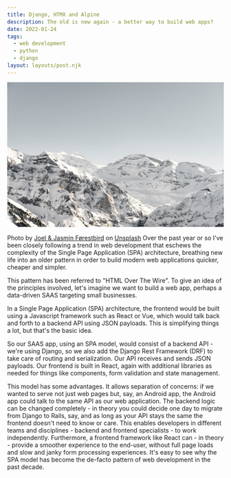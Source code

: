 ```yaml
---
title: Django, HTMX and Alpine
description: The old is new again - a better way to build web apps?
date: 2022-01-24
tags:
  - web development
  - python
  - django
layout: layouts/post.njk
---
```


![The Winter Panorama, Champéry, Switzerland](/img/joel-jasmin-forestbird-Zi9yS95gDUQ-unsplash.jpg)

Photo by [Joel & Jasmin Førestbird](https://unsplash.com/@theforestbirds?utm_source=unsplash&utm_medium=referral&utm_content=creditCopyText) on [Unsplash](https://unsplash.com/s/photos/alps?utm_source=unsplash&utm_medium=referral&utm_content=creditCopyText)
Over the past year or so I've been closely following a trend in web development that eschews the complexity of the Single Page Application (SPA) architecture, breathing new life into an older pattern in order to build modern web applications quicker, cheaper and simpler.

This pattern has been referred to "HTML Over The Wire". To give an idea of the principles involved, let's imagine we want to build a web app, perhaps a data-driven SAAS targeting small businesses.

In a Single Page Application (SPA) architecture, the frontend would be built using a Javascript framework such as React or Vue, which would talk back and forth to a backend API using JSON payloads. This is simplifying things a lot, but that's the basic idea.

So our SAAS app, using an SPA model, would consist of a backend API - we're using Django, so we also add the Django Rest Framework (DRF) to take care of routing and serialization. Our API receives and sends JSON payloads. Our frontend is built in React, again with additional libraries as needed for things like components, form validation and state management.

This model has some advantages. It allows separation of concerns: if we wanted to serve not just web pages but, say, an Android app, the Android app could talk to the same API as our web application. The backend logic can be changed completely - in theory you could decide one day to migrate from Django to Rails, say, and as long as your API stays the same the frontend doesn't need to know or care. This enables developers in different teams and disciplines - backend and frontend specialists - to work independently. Furthermore, a frontend framework like React can - in theory - provide a smoother experience to the end-user, without full page loads and slow and janky form processing experiences. It's easy to see why the SPA model has become the de-facto pattern of web development in the past decade.


